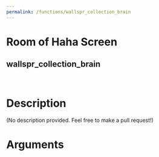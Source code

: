 ```yaml
---
permalink: /functions/wallspr_collection_brain
---
```

# Room of Haha Screen  
## wallspr_collection_brain  
&nbsp;  
# Description  
(No description provided. Feel free to make a pull request!) 
&nbsp;  
# Arguments


